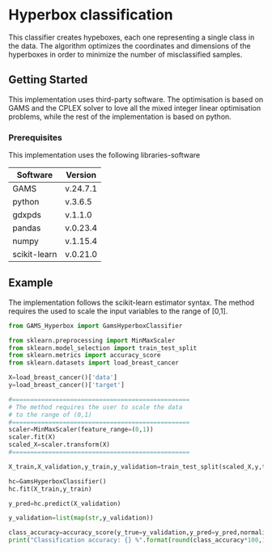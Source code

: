 # Hyperbox classification

This classifier creates hypeboxes, each one representing a single class in the data. The algorithm optimizes the coordinates and dimensions of the hyperboxes in order to minimize the number of misclassified samples.

## Getting Started
This implementation uses third-party software. The optimisation is based on GAMS and the CPLEX solver to love all the mixed integer linear optimisation problems, while the rest of the implementation is based on python.

### Prerequisites

This implementation uses the following libraries-software

|Software|Version
|--------|-------
|GAMS    |v.24.7.1
|python|v.3.6.5
|gdxpds|v.1.1.0
|pandas|v.0.23.4
|numpy|v.1.15.4
|scikit-learn|v.0.21.0


## Example

The implementation follows the scikit-learn estimator syntax. The method requires the used to scale the input variables to the range of [0,1].

```python
from GAMS_Hyperbox import GamsHyperboxClassifier

from sklearn.preprocessing import MinMaxScaler
from sklearn.model_selection import train_test_split
from sklearn.metrics import accuracy_score
from sklearn.datasets import load_breast_cancer

X=load_breast_cancer()['data']
y=load_breast_cancer()['target']

#=================================================
# The method requires the user to scale the data
# to the range of (0,1)
#=================================================
scaler=MinMaxScaler(feature_range=(0,1))
scaler.fit(X)
scaled_X=scaler.transform(X)
#=================================================

X_train,X_validation,y_train,y_validation=train_test_split(scaled_X,y,test_size=0.2,random_state=1)

hc=GamsHyperboxClassifier()
hc.fit(X_train,y_train)

y_pred=hc.predict(X_validation)

y_validation=list(map(str,y_validation))

class_accuracy=accuracy_score(y_true=y_validation,y_pred=y_pred,normalize=True)
print("Classification accuracy: {} %".format(round(class_accuracy*100,1)))
```